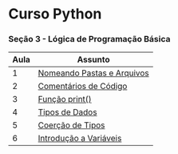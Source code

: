 # Curso Python


### Seção 3 - Lógica de Programação Básica

| Aula | Assunto |  
| ---  | ---     |
| 1 | [Nomeando Pastas e Arquivos](./Notes/1-NomeandoPastaseArqvs.md) |
| 2 | [Comentários de Código](./Notes/2-ComentariosdeCodigo.md) |
| 3 | [Função print()](./Notes/3-Funcaoprint.md) |
| 4 | [Tipos de Dados](./Notes/4-TiposdeDados.md) |
| 5 | [Coerção de Tipos](./Notes/5-CoercaodeTipos.md) |
| 6 | [Introdução a Variáveis](./Notes/6-IntroducaoaVariaveis.md) |

